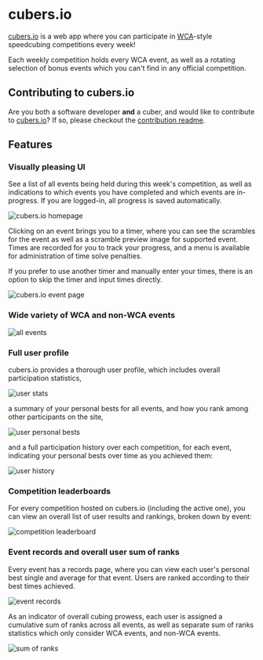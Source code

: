 # cubers.io

[cubers.io](https://www.cubers.io) is a web app where you can participate in [WCA](https://www.worldcubeassociation.org)-style speedcubing competitions every week!

Each weekly competition holds every WCA event, as well as a rotating selection of bonus events which you can't find in any official competition.

## Contributing to cubers.io

Are you both a software developer **and** a cuber, and would like to contribute to [cubers.io](https://www.cubers.io)? If so, please checkout the [contribution readme](https://github.com/euphwes/cubers.io/blob/main/contributing.md).

## Features

### Visually pleasing UI

See a list of all events being held during this week's competition, as well as indications to which events you have completed and which events are in-progress. If you are logged-in, all progress is saved automatically.

![cubers.io homepage](https://i.imgur.com/zljxlVm.png)

Clicking on an event brings you to a timer, where you can see the scrambles for the event as well as a scramble preview image for supported event. Times are recorded for you to track your progress, and a menu is available for administration of time solve penalties.

If you prefer to use another timer and manually enter your times, there is an option to skip the timer and input times directly.

![cubers.io event page](https://i.imgur.com/mCPrWnm.png)

### Wide variety of WCA and non-WCA events

![all events](https://i.imgur.com/oaM9AHj.png)

### Full user profile

cubers.io provides a thorough user profile, which includes overall participation statistics,

![user stats](https://i.imgur.com/9k3ptw1.png)

a summary of your personal bests for all events, and how you rank among other participants on the site,

![user personal bests](https://i.imgur.com/eUIgBEb.png)

and a full participation history over each competition, for each event, indicating your personal bests over time as you achieved them:

![user history](https://i.imgur.com/K4glIoI.png)

### Competition leaderboards

For every competition hosted on cubers.io (including the active one), you can view an overall list of user results and rankings, broken down by event:

![competition leaderboard](https://i.imgur.com/7N2FCmS.png)

### Event records and overall user sum of ranks

Every event has a records page, where you can view each user's personal best single and average for that event. Users are ranked according to their best times achieved.

![event records](https://i.imgur.com/8wG8mXT.png)

As an indicator of overall cubing prowess, each user is assigned a cumulative sum of ranks across all events, as well as separate sum of ranks statistics which only consider WCA events, and non-WCA events.

![sum of ranks](https://i.imgur.com/p6a3E5G.png)
